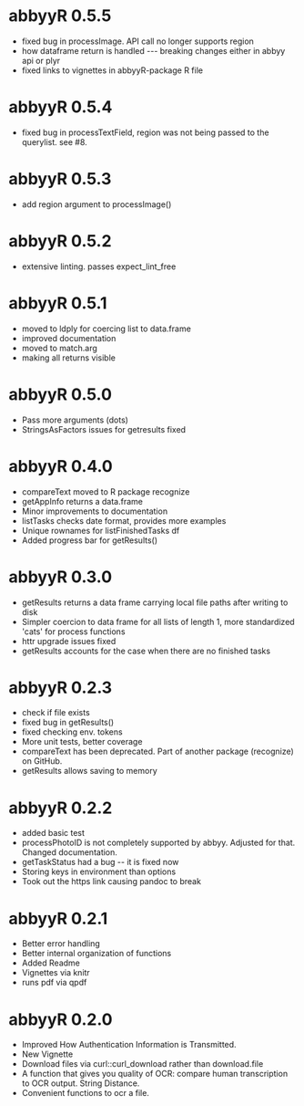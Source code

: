 # abbyyR 0.5.5

* fixed bug in processImage. API call no longer supports region
* how dataframe return is handled --- breaking changes either in abbyy api or plyr
* fixed links to vignettes in abbyyR-package R file

# abbyyR 0.5.4

* fixed bug in processTextField, region was not being passed to the querylist. see #8.

# abbyyR 0.5.3

* add region argument to processImage()

# abbyyR 0.5.2

* extensive linting. passes expect_lint_free

# abbyyR 0.5.1

* moved to ldply for coercing list to data.frame
* improved documentation
* moved to match.arg
* making all returns visible

# abbyyR 0.5.0

* Pass more arguments (dots)
* StringsAsFactors issues for getresults fixed

# abbyyR 0.4.0

* compareText moved to R package recognize
* getAppInfo returns a data.frame
* Minor improvements to documentation
* listTasks checks date format, provides more examples
* Unique rownames for listFinishedTasks df
* Added progress bar for getResults()

# abbyyR 0.3.0

* getResults returns a data frame carrying local file paths after writing to disk  
* Simpler coercion to data frame for all lists of length 1, more standardized 'cats' for process functions  
* httr upgrade issues fixed  
* getResults accounts for the case when there are no finished tasks  

# abbyyR 0.2.3

* check if file exists  
* fixed bug in getResults()  
* fixed checking env. tokens  
* More unit tests, better coverage  
* compareText has been deprecated. Part of another package (recognize) on GitHub.  
* getResults allows saving to memory  

# abbyyR 0.2.2

* added basic test  
* processPhotoID is not completely supported by abbyy. Adjusted for that. Changed documentation.  
* getTaskStatus had a bug -- it is fixed now  
* Storing keys in environment than options  
* Took out the https link causing pandoc to break  

# abbyyR 0.2.1

* Better error handling  
* Better internal organization of functions  
* Added Readme  
* Vignettes via knitr  
* runs pdf via qpdf  

# abbyyR 0.2.0

* Improved How Authentication Information is Transmitted.  
* New Vignette  
* Download files via curl::curl_download rather than download.file  
* A function that gives you quality of OCR: compare human transcription to OCR output. String Distance.  
* Convenient functions to ocr a file.  
